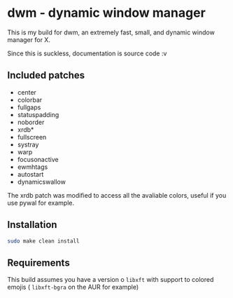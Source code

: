 # dwm - dynamic window manager
This is my build for dwm, an extremely fast, small, and dynamic window manager for X.

Since this is suckless, documentation is source code :v 

## Included patches   
- center
- colorbar
- fullgaps
- statuspadding
- noborder
- xrdb*
- fullscreen
- systray
- warp
- focusonactive
- ewmhtags
- autostart
- dynamicswallow

The xrdb patch was modified to access all the avaliable colors, useful if you use pywal for example.

## Installation
```sh 
sudo make clean install
```

## Requirements
This build assumes you have a version o `libxft` with support to colored emojis ( `libxft-bgra` on the AUR for example)
